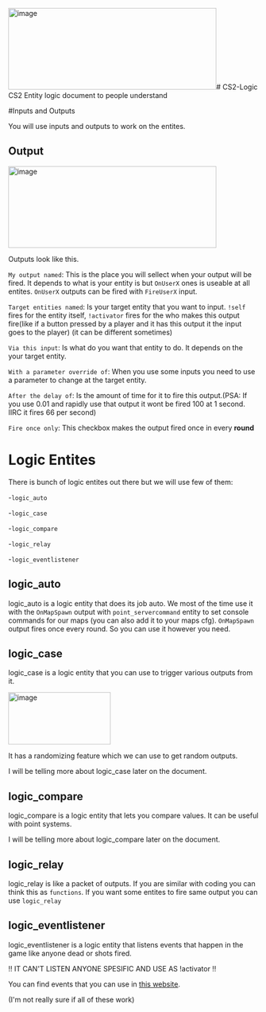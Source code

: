 <img width="419" height="164" alt="image" src="https://github.com/user-attachments/assets/df9e40c2-68d7-4f29-b023-5d95f121b949" /># CS2-Logic
CS2 Entity logic document to people understand

#Inputs and Outputs

You will use inputs and outputs to work on the entites.

## Output

<img width="419" height="164" alt="image" src="https://github.com/user-attachments/assets/e648cc53-f94c-4116-94b9-9caacfad4dce" />

Outputs look like this. 

`My output named`: This is the place you will sellect when your output will be fired. It depends to what is your entity is but `OnUserX` ones is useable at all entites. `OnUserX` outputs can be fired with `FireUserX` input.

`Target entities named`: Is your target entity that you want to input. `!self` fires for the entity itself, `!activator` fires for the who makes this output fire(like if a button pressed by a player and it has this output it the input goes to the player) (it can be different sometimes)

`Via this input`: Is what do you want that entity to do. It depends on the your target entity.

`With a parameter override of`: When you use some inputs you need to use a parameter to change at the target entity.

`After the delay of`: Is the amount of time for it to fire this output.(PSA: If you use 0.01 and rapidly use that output it wont be fired 100 at 1 second. IIRC it fires 66 per second)

`Fire once only`: This checkbox makes the output fired once in every **round**


# Logic Entites
There is bunch of logic entites out there but we will use few of them:

-`logic_auto`

-`logic_case`

-`logic_compare`

-`logic_relay`

-`logic_eventlistener`

## logic_auto

logic_auto is a logic entity that does its job auto. We most of the time use it with the `OnMapSpawn` output with `point_servercommand` entity to set console commands for our maps (you can also add it to your maps cfg). `OnMapSpawn` output fires once every round. So you can use it however you need.

## logic_case

logic_case is a logic entity that you can use to trigger various outputs from it.

<img width="206" height="105" alt="image" src="https://github.com/user-attachments/assets/8d1da3b3-5ec2-4f51-9471-f6da61a042b0" />

It has a randomizing feature which we can use to get random outputs.

I will be telling more about logic_case later on the document.

## logic_compare

logic_compare is a logic entity that lets you compare values. It can be useful with point systems.

I will be telling more about logic_compare later on the document.

## logic_relay

logic_relay is like a packet of outputs. If you are similar with coding you can think this as `functions`. If you want some entites to fire same output you can use `logic_relay`

## logic_eventlistener

logic_eventlistener is a logic entity that listens events that happen in the game like anyone dead or shots fired.

!! IT CAN'T LISTEN ANYONE SPESIFIC AND USE AS !activator !!

You can find events that you can use in [this website](https://wiki.alliedmods.net/Counter-Strike:_Global_Offensive_Events).

(I'm not really sure if all of these work)
